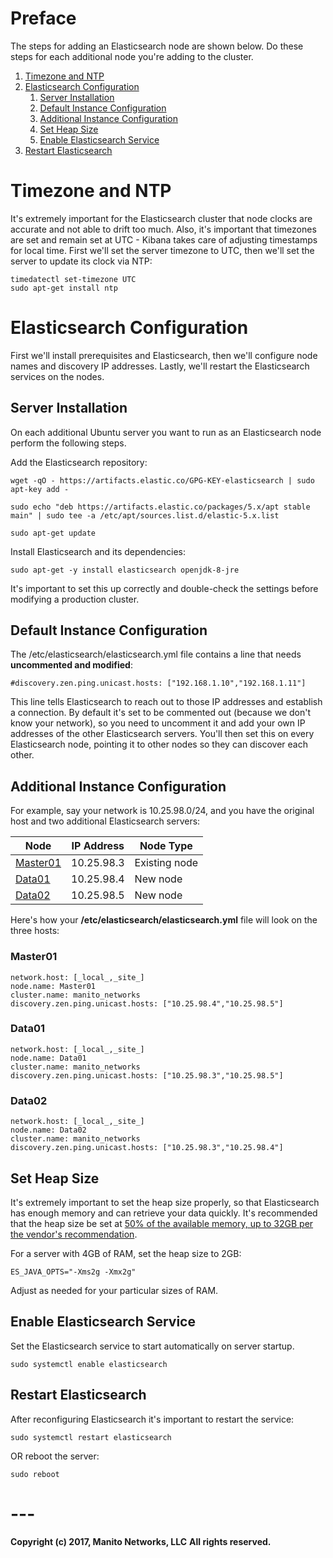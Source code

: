 # Preface
The steps for adding an Elasticsearch node are shown below. Do these steps for each additional node you're adding to the cluster.

1. [Timezone and NTP](#timezone-and-ntp)
2. [Elasticsearch Configuration](#elasticsearch-configuration)
    1. [Server Installation](#server-installation)
    2. [Default Instance Configuration](#default-instance-configuration)
    3. [Additional Instance Configuration](#additional-instance-configuration)
    4. [Set Heap Size](#set-heap-size)
    5. [Enable Elasticsearch Service](#enable-elasticsearch-service)
3. [Restart Elasticsearch](#restart-elasticsearch)

# Timezone and NTP
It's extremely important for the Elasticsearch cluster that node clocks are accurate and not able to drift too much.
Also, it's important that timezones are set and remain set at UTC - Kibana takes care of adjusting timestamps for local time.
First we'll set the server timezone to UTC, then we'll set the server to update its clock via NTP:
```
timedatectl set-timezone UTC
sudo apt-get install ntp
```

# Elasticsearch Configuration
First we'll install prerequisites and Elasticsearch, then we'll configure node names and discovery IP addresses. Lastly, we'll restart
the Elasticsearch services on the nodes.

## Server Installation
On each additional Ubuntu server you want to run as an Elasticsearch node perform the following steps.

Add the Elasticsearch repository: 
```
wget -qO - https://artifacts.elastic.co/GPG-KEY-elasticsearch | sudo apt-key add -

sudo echo "deb https://artifacts.elastic.co/packages/5.x/apt stable main" | sudo tee -a /etc/apt/sources.list.d/elastic-5.x.list

sudo apt-get update
```

Install Elasticsearch and its dependencies:
```
sudo apt-get -y install elasticsearch openjdk-8-jre
```

It's important to set this up correctly and double-check the settings before modifying a production cluster.

## Default Instance Configuration
The /etc/elasticsearch/elasticsearch.yml file contains a line that needs **uncommented and modified**:
```
#discovery.zen.ping.unicast.hosts: ["192.168.1.10","192.168.1.11"]
```

This line tells Elasticsearch to reach out to those IP addresses and establish a connection. 
By default it's set to be commented out (because we don't know your network), so you need to uncomment it and 
add your own IP addresses of the other Elasticsearch servers. You'll then set this on every Elasticsearch node, 
pointing it to other nodes so they can discover each other. 

## Additional Instance Configuration
For example, say your network is 10.25.98.0/24, and you have the original host and two additional Elasticsearch servers:

**Node** | **IP Address** | **Node Type**
--------                | --------   | --------         |
[Master01](#master01)   | 10.25.98.3 | Existing node    |
[Data01](#data01)       | 10.25.98.4 | New node         |
[Data02](#data02)       | 10.25.98.5 | New node         |

Here's how your **/etc/elasticsearch/elasticsearch.yml** file will look on the three hosts:

### Master01
```
network.host: [_local_,_site_]
node.name: Master01
cluster.name: manito_networks
discovery.zen.ping.unicast.hosts: ["10.25.98.4","10.25.98.5"]
```

### Data01
```
network.host: [_local_,_site_]
node.name: Data01
cluster.name: manito_networks
discovery.zen.ping.unicast.hosts: ["10.25.98.3","10.25.98.5"]
```

### Data02
```
network.host: [_local_,_site_]
node.name: Data02
cluster.name: manito_networks
discovery.zen.ping.unicast.hosts: ["10.25.98.3","10.25.98.4"]
```

## Set Heap Size
It's extremely important to set the heap size properly, so that Elasticsearch has enough memory and can retrieve your data quickly. It's recommended that the heap size be set at [50% of the available memory, up to 32GB per the vendor's recommendation](https://www.elastic.co/guide/en/elasticsearch/guide/current/heap-sizing.html#_give_less_than_half_your_memory_to_lucene).

For a server with 4GB of RAM, set the heap size to 2GB:
```
ES_JAVA_OPTS="-Xms2g -Xmx2g"
```

Adjust as needed for your particular sizes of RAM.

## Enable Elasticsearch Service
Set the Elasticsearch service to start automatically on server startup.
```
sudo systemctl enable elasticsearch
```

## Restart Elasticsearch
After reconfiguring Elasticsearch it's important to restart the service: 
```
sudo systemctl restart elasticsearch
```

OR reboot the server:
```
sudo reboot
```

# ---
**Copyright (c) 2017, Manito Networks, LLC**
**All rights reserved.**
